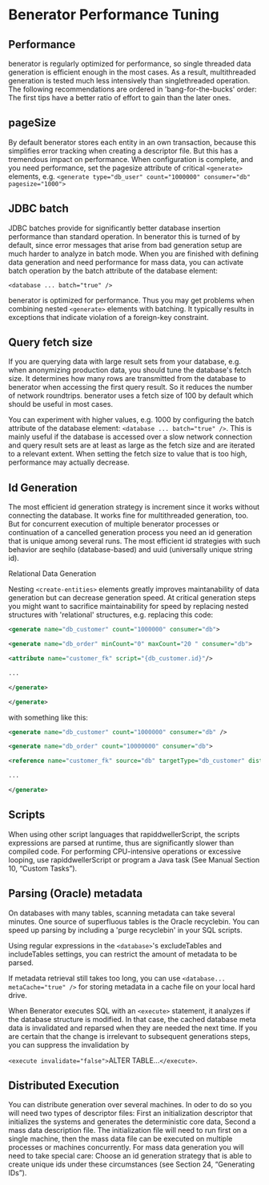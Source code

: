 # Benerator Performance Tuning

## Performance

benerator is regularly optimized for performance, so single threaded data generation is efficient enough in the most cases. As a result, multithreaded
generation is tested much less intensively than singlethreaded operation. The following recommendations are ordered in 'bang-for-the-bucks' order: The
first tips have a better ratio of effort to gain than the later ones.

## pageSize

By default benerator stores each entity in an own transaction, because this simplifies error tracking when creating a descriptor file. But this has a
tremendous impact on performance. When configuration is complete, and you need performance, set the pagesize attribute of critical `<generate>`
elements, e.g. `<generate type="db_user" count="1000000" consumer="db" pagesize="1000">`

## JDBC batch

JDBC batches provide for significantly better database insertion performance than standard operation. In benerator this is turned of by default, since
error messages that arise from bad generation setup are much harder to analyze in batch mode. When you are finished with defining data generation and
need performance for mass data, you can activate batch operation by the batch attribute of the database element:

`<database ... batch="true" />`

benerator is optimized for performance. Thus you may get problems when combining nested `<generate>` elements with batching. It typically results in
exceptions that indicate violation of a foreign-key constraint.

## Query fetch size

If you are querying data with large result sets from your database, e.g. when anonymizing production data, you should tune the database's fetch size.
It determines how many rows are transmitted from the database to benerator when accessing the first query result. So it reduces the number of network
roundtrips. benerator uses a fetch size of 100 by default which should be useful in most cases.

You can experiment with higher values, e.g. 1000 by configuring the batch attribute of the database element: `<database ... batch="true" />`. This is
mainly useful if the database is accessed over a slow network connection and query result sets are at least as large as the fetch size and are
iterated to a relevant extent. When setting the fetch size to value that is too high, performance may actually decrease.

## Id Generation

The most efficient id generation strategy is increment since it works without connecting the database. It works fine for multithreaded generation,
too. But for concurrent execution of multiple benerator processes or continuation of a cancelled generation process you need an id generation that is
unique among several runs. The most efficient id strategies with such behavior are seqhilo (database-based) and uuid (universally unique string id).

Relational Data Generation

Nesting `<create-entities>` elements greatly improves maintanability of data generation but can decrease generation speed. At critical generation
steps you might want to sacrifice maintainability for speed by replacing nested structures with 'relational' structures, e.g. replacing this code:

```xml
<generate name="db_customer" count="1000000" consumer="db">

<generate name="db_order" minCount="0" maxCount="20 " consumer="db">

<attribute name="customer_fk" script="{db_customer.id}"/>

...

</generate>

</generate>
```

with something like this:

```xml
<generate name="db_customer" count="1000000" consumer="db" />

<generate name="db_order" count="10000000" consumer="db">

<reference name="customer_fk" source="db" targetType="db_customer" distribution="random" />

...

</generate>
```

## Scripts

When using other script languages that rapiddwellerScript, the scripts expressions are parsed at runtime, thus are significantly slower than compiled
code. For performing CPU-intensive operations or excessive looping, use rapiddwellerScript or program a Java task (See Manual Section 10, “Custom Tasks”).

## Parsing (Oracle) metadata

On databases with many tables, scanning metadata can take several minutes. One source of superfluous tables is the Oracle recyclebin. You can speed up
parsing by including a 'purge recyclebin' in your SQL scripts.

Using regular expressions in the `<database>`'s excludeTables and includeTables settings, you can restrict the amount of metadata to be parsed.

If metadata retrieval still takes too long, you can use `<database... metaCache="true" />` for storing metadata in a cache file on your local hard
drive.

When Benerator executes SQL with an `<execute>` statement, it analyzes if the database structure is modified. In that case, the cached database meta
data is invalidated and reparsed when they are needed the next time. If you are certain that the change is irrelevant to subsequent generations steps,
you can suppress the invalidation by

`<execute invalidate="false">`ALTER TABLE...`</execute>`.

## Distributed Execution

You can distribute generation over several machines. In oder to do so you will need two types of descriptor files: First an initialization descriptor
that initializes the systems and generates the deterministic core data, Second a mass data description file. The initialization file will need to run
first on a single machine, then the mass data file can be executed on multiple processes or machines concurrently. For mass data generation you will
need to take special care:
Choose an id generation strategy that is able to create unique ids under these circumstances (see Section 24, “Generating IDs”).